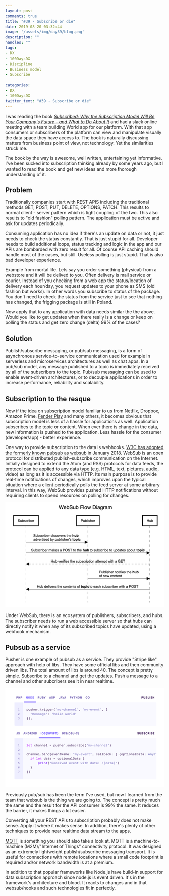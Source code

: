 ```yaml
---
layout: post
comments: true
title: "#39 - Subscribe or die"
date: 2019-08-20 03:32:44
image: '/assets/img/day39/blog.png'
description: ""
handles: "" 
tags:
- DX 
- 100DaysDX
- Discipline
- Business model
- Subscribe

categories:
- DX
- 100DaysDX
twitter_text: "#39 - Subscribe or die"
---
```


I was reading the book *[Subscribed: Why the Subscription Model Will Be Your Company's Future - and What to Do About It](https://www.goodreads.com/book/show/38606235-subscribed)* and had a slack online meeting with a team building World app for our platform. With that app consumers or subscribers of the platform can view and manipulate visually the data space they have access to. The book is naturally discussing matters from business point of view, not technology. Yet the similarities struck me. 

The book by the way is awesome, well written, entertaining yet informative. I've been sucked into subscription thinking already by some years ago, but I wanted to read the book and get new ideas and more thorough understanding of it. 

## Problem

Traditionally companies start with REST APIS including the traditional methods GET, POST, PUT, DELETE, OPTIONS, PATCH. This results to normal client - server pattern which is tight coupling of the two. This also results to "old fashion" polling pattern. The application must be active and ask for updates periodically. 

Consuming application has no idea if there's an update on data or not, it just needs to check the status constantly. That is just stupid for all. Developer needs to build additional loops, status tracking and logic in the app and our APIs are bombarded with zero result for all. Of course API caching should handle most of the cases, but still. Useless polling is just stupid. That is also bad developer experience.  

Example from mortal life. Lets say you order something (physical) from a webstore and it will be delived to you. Often delivery is mail service or courier. Instead of you checking from a web app the status/location of delivery each hour/day, you request updates to your phone as SMS (old fashion but works). In other words you subscribe to status of the package. You don't need to check the  status from the service just to see that nothing has changed, the frigging package is still in Poland. 

Now apply that to any application with data needs similar the the above. Would you like to get updates when there really is a change or keep on polling the status and get zero change (delta) 99% of the cases? 

## Solution

Publish/subscribe messaging, or pub/sub messaging, is a form of asynchronous service-to-service communication used for example in serverless and microservices architectures as well as chat apps. In a pub/sub model, any message published to a topic is immediately received by all of the subscribers to the topic. Pub/sub messaging can be used to enable event-driven architectures, or to decouple applications in order to increase performance, reliability and scalability.

## Subscription to the resque

Now if the idea on subscription model familiar to us from Netflix, Dropbox, Amazon Prime, [Fender Play](https://www.fender.com/play) and many others, it becomes obvious that subscription model is less of a hassle for applications as well. Application subscribes to the topic or content. When ever there is change in the data, new information is pushed to the application. Less hassle for the consumer (developer/app) - better experience.  

One way to provide subscription to the data is webhooks. [W3C has adopted the formerly known pubsub as websub](https://www.w3.org/TR/2018/REC-websub-20180123/) in January 2018. WebSub is an open protocol for distributed publish–subscribe communication on the Internet. Initially designed to extend the Atom (and RSS) protocols for data feeds, the protocol can be applied to any data type (e.g. HTML, text, pictures, audio, video) as long as it is accessible via HTTP. Its main purpose is to provide real-time notifications of changes, which improves upon the typical situation where a client periodically polls the feed server at some arbitrary interval. In this way, WebSub provides pushed HTTP notifications without requiring clients to spend resources on polling for changes. 

<img itemprop="image" src="/assets/img/day39/websub-flow.png" alt="{{site.name}}">

Under WebSub, there is an ecosystem of publishers, subscribers, and hubs. The subscriber needs to run a web accessible server so that hubs can directly notify it when any of its subscribed topics have updated, using a webhook mechanism.

## Pubsub as a service

Pusher is one example of pubsub as a service. They provide "Stripe like" approach with help of libs. They have some official libs and then community driven libs. The total amount of libs is around 40. The concept is pretty simple. Subscribe to a channel and get the updates. Push a message to a channel and other subcribers see it in near realtime. 

<img itemprop="image" src="/assets/img/day39/pusher-libs.png" alt="{{site.name}}">

Previously pub/sub has been the term I've used, but now I learned from the team that websub is the thing we are going to. The concept is pretty much the same and the result for the API consumer is 99% the same. It reduces the barrier, it makes things a lot easier. 

Converting all your REST APIs to subscription probably does not make sense. Apply it where it makes sense. In addition, there's plenty of other techniques to provide near realtime data stream to the apps. 

[MQTT](https://en.wikipedia.org/wiki/MQTT) is something you should also take a look at. MQTT is a machine-to-machine (M2M)/"Internet of Things" connectivity protocol. It was designed as an extremely lightweight publish/subscribe messaging transport. It is useful for connections with remote locations where a small code footprint is required and/or network bandwidth is at a premium. 

In addition to that popular frameworks like Node.js have build-in support for data subscription approach since node.js is event driven. It's in the framework's architecture and blood. It reacts to changes and in that websub/hooks and such technologies fit in perfectly.  
